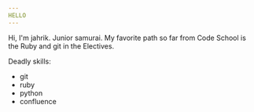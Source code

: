 ```yaml
---
HELLO
---
```

Hi, I'm jahrik.  Junior samurai.
My favorite path so far from Code School is the Ruby and git in the Electives.

Deadly skills:
* git
* ruby
* python
* confluence
